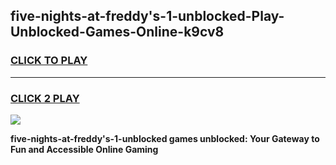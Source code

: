
## five-nights-at-freddy's-1-unblocked-Play-Unblocked-Games-Online-k9cv8
<h3>
<a href="https://premium76.site?title=five-nights-at-freddy's-1-unblocked&ref=25A">CLICK TO PLAY</a></h3>
<hr>

<h3>
<a href="https://premium76.site?title=five-nights-at-freddy's-1-unblocked&ref=25A">CLICK 2 PLAY</a>
  
</h3>

<a href="https://premium76.site?title=five-nights-at-freddy's-1-unblocked&ref=25A"><img src="https://clearcache.store/games.png"></a>


**five-nights-at-freddy's-1-unblocked games unblocked: Your Gateway to Fun and Accessible Online Gaming**
